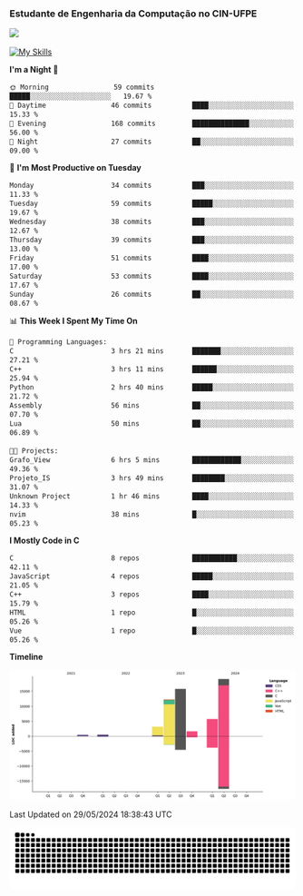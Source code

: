 
### Estudante de Engenharia da Computação no CIN-UFPE
<div>
      <!--<img width=400 src="https://github-readme-stats.vercel.app/api?username=Zed201&show_icons=true&theme=tokyonight" /-->
      <img width=400 src='https://leetcode.card.workers.dev/Zed201?theme=nord&font=baloo&extension=null' />
</div>


[![My Skills](https://skillicons.dev/icons?i=c,cpp,py,java,neovim&theme=dark)](https://skillicons.dev)

<!--START_SECTION:waka-->
**I'm a Night 🦉** 

```text
🌞 Morning                59 commits          █████░░░░░░░░░░░░░░░░░░░░   19.67 % 
🌆 Daytime                46 commits          ████░░░░░░░░░░░░░░░░░░░░░   15.33 % 
🌃 Evening                168 commits         ██████████████░░░░░░░░░░░   56.00 % 
🌙 Night                  27 commits          ██░░░░░░░░░░░░░░░░░░░░░░░   09.00 % 
```
📅 **I'm Most Productive on Tuesday** 

```text
Monday                   34 commits          ███░░░░░░░░░░░░░░░░░░░░░░   11.33 % 
Tuesday                  59 commits          █████░░░░░░░░░░░░░░░░░░░░   19.67 % 
Wednesday                38 commits          ███░░░░░░░░░░░░░░░░░░░░░░   12.67 % 
Thursday                 39 commits          ███░░░░░░░░░░░░░░░░░░░░░░   13.00 % 
Friday                   51 commits          ████░░░░░░░░░░░░░░░░░░░░░   17.00 % 
Saturday                 53 commits          ████░░░░░░░░░░░░░░░░░░░░░   17.67 % 
Sunday                   26 commits          ██░░░░░░░░░░░░░░░░░░░░░░░   08.67 % 
```


📊 **This Week I Spent My Time On** 

```text
💬 Programming Languages: 
C                        3 hrs 21 mins       ███████░░░░░░░░░░░░░░░░░░   27.21 % 
C++                      3 hrs 11 mins       ██████░░░░░░░░░░░░░░░░░░░   25.94 % 
Python                   2 hrs 40 mins       █████░░░░░░░░░░░░░░░░░░░░   21.72 % 
Assembly                 56 mins             ██░░░░░░░░░░░░░░░░░░░░░░░   07.70 % 
Lua                      50 mins             ██░░░░░░░░░░░░░░░░░░░░░░░   06.89 % 

🐱‍💻 Projects: 
Grafo_View               6 hrs 5 mins        ████████████░░░░░░░░░░░░░   49.36 % 
Projeto_IS               3 hrs 49 mins       ████████░░░░░░░░░░░░░░░░░   31.07 % 
Unknown Project          1 hr 46 mins        ████░░░░░░░░░░░░░░░░░░░░░   14.33 % 
nvim                     38 mins             █░░░░░░░░░░░░░░░░░░░░░░░░   05.23 % 
```

**I Mostly Code in C** 

```text
C                        8 repos             ███████████░░░░░░░░░░░░░░   42.11 % 
JavaScript               4 repos             █████░░░░░░░░░░░░░░░░░░░░   21.05 % 
C++                      3 repos             ████░░░░░░░░░░░░░░░░░░░░░   15.79 % 
HTML                     1 repo              █░░░░░░░░░░░░░░░░░░░░░░░░   05.26 % 
Vue                      1 repo              █░░░░░░░░░░░░░░░░░░░░░░░░   05.26 % 
```



**Timeline**

![Lines of Code chart](https://raw.githubusercontent.com/Zed201/Zed201/master/assets/bar_graph.png)


 Last Updated on 29/05/2024 18:38:43 UTC
<!--END_SECTION:waka-->

<picture>
  <source media="(prefers-color-scheme: dark)" srcset="https://github.com/Zed201/Zed201/blob/output/github-contribution-grid-snake-dark.svg" />
  <img alt="github-snake" src="https://github.com/Zed201/Zed201/blob/output/github-contribution-grid-snake-dark.svg" />
</picture>
